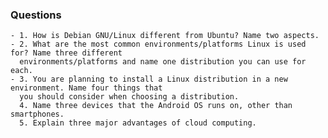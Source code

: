 ### Questions
	- 1. How is Debian GNU/Linux different from Ubuntu? Name two aspects.
	- 2. What are the most common environments/platforms Linux is used for? Name three different
	  environments/platforms and name one distribution you can use for each.
	- 3. You are planning to install a Linux distribution in a new environment. Name four things that
	  you should consider when choosing a distribution.
	  4. Name three devices that the Android OS runs on, other than smartphones.
	  5. Explain three major advantages of cloud computing.